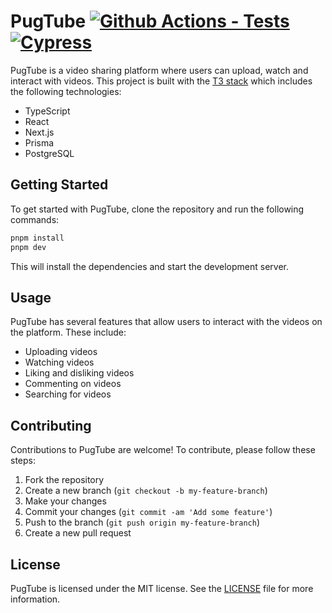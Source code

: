 # PugTube [![Github Actions - Tests](https://github.com/sicksid/pugtube/actions/workflows/tests.yml/badge.svg)](https://github.com/sicksid/pugtube/actions/workflows/tests.yml) [![Cypress](https://img.shields.io/endpoint?url=https://cloud.cypress.io/badge/simple/jcfv2t/main&style=flat&logo=cypress)](https://cloud.cypress.io/projects/jcfv2t/runs)

PugTube is a video sharing platform where users can upload, watch and interact with videos. This project is built with the [T3 stack](https://create.t3.app/) which includes the following technologies:

- TypeScript
- React
- Next.js
- Prisma
- PostgreSQL

## Getting Started

To get started with PugTube, clone the repository and run the following commands:

```bash
pnpm install
pnpm dev
```

This will install the dependencies and start the development server.

## Usage

PugTube has several features that allow users to interact with the videos on the platform. These include:

- Uploading videos
- Watching videos
- Liking and disliking videos
- Commenting on videos
- Searching for videos

## Contributing

Contributions to PugTube are welcome! To contribute, please follow these steps:

1. Fork the repository
2. Create a new branch (`git checkout -b my-feature-branch`)
3. Make your changes
4. Commit your changes (`git commit -am 'Add some feature'`)
5. Push to the branch (`git push origin my-feature-branch`)
6. Create a new pull request

## License

PugTube is licensed under the MIT license. See the [LICENSE](LICENSE) file for more information.
